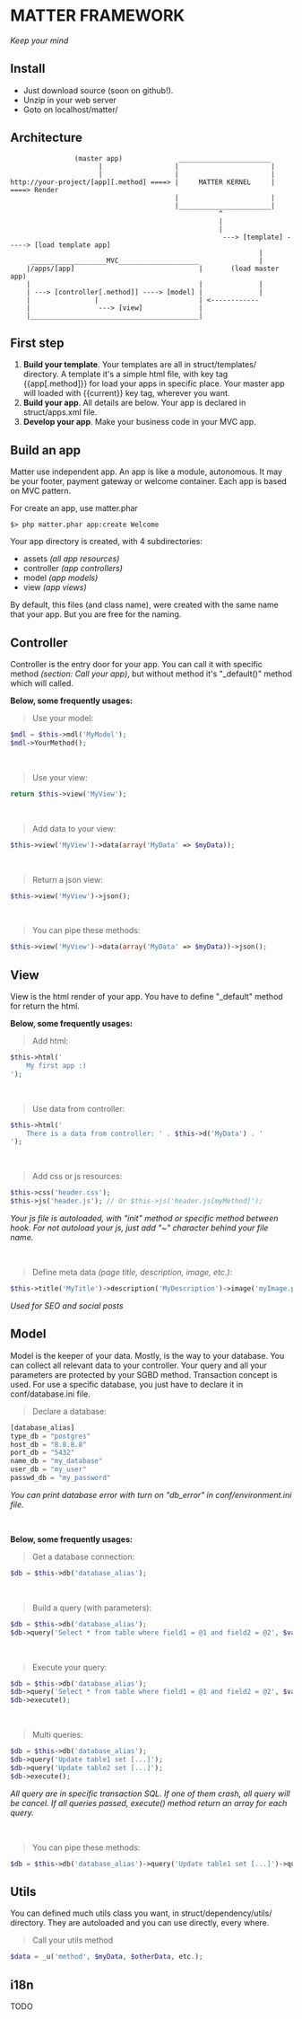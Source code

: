 MATTER FRAMEWORK
================
*Keep your mind*

Install
-------
- Just download source (soon on github!).
- Unzip in your web server
- Goto on localhost/matter/

Architecture
------------

                    (master app)              _______________________
                          |                  |                       |
                          |                  |                       |
    http://your-project/[app][.method] ====> |     MATTER KERNEL     | ====> Render 
                                             |                       |
                                             |_______________________|  
                                                        ^
                                                        |
                                                        |
                                                         ---> [template] -----> [load template app]
                                                                  |
         ___________________MVC____________________               |
        |/apps/[app]                               |       (load master app)
        |                                          |              |
        | ---> [controller[.method]] ----> [model] |              |
        |                |                         | <------------
        |                 ---> [view]              |
        |__________________________________________|


First step
----------
1. **Build your template**. Your templates are all in struct/templates/ directory.
A template it's a simple html file, with key tag {{app[.method]}} for load your apps in specific place. 
Your master app will loaded with {{current}} key tag, wherever you want.
2. **Build your app**. All details are below. Your app is declared in struct/apps.xml file.
3. **Develop your app**. Make your business code in your MVC app.

Build an app
------------
Matter use independent app. An app is like a module, autonomous. It may be your
footer, payment gateway or welcome container. Each app is based on MVC pattern.

For create an app, use matter.phar
```shell
$> php matter.phar app:create Welcome
```

Your app directory is created, with 4 subdirectories:
- assets *(all app resources)*
- controller *(app controllers)*
- model *(app models)*
- view *(app views)*

By default, this files (and class name), were created with the same name that your 
app. But you are free for the naming.

Controller
----------
Controller is the entry door for your app. You can call it with specific method 
*(section: Call your app)*, but without method it's "_default()" method which will 
called.

**Below, some frequently usages:**

>Use your model:
```php
$mdl = $this->mdl('MyModel');
$mdl->YourMethod();
```

&nbsp;

>Use your view:
```php
return $this->view('MyView');
```

&nbsp;

>Add data to your view:
```php
$this->view('MyView')->data(array('MyData' => $myData));
```

&nbsp;

>Return a json view:
```php
$this->view('MyView')->json();
```

&nbsp;

>You can pipe these methods:
```php
$this->view('MyView')->data(array('MyData' => $myData))->json();
```

View
----
View is the html render of your app. You have to define "_default" method for 
return the html.

**Below, some frequently usages:**

>Add html:
```php
$this->html('
    My first app :)
');
```

&nbsp;

>Use data from controller:
```php
$this->html('
    There is a data from controller: ' . $this->d('MyData') . '
');
```

&nbsp;

>Add css or js resources:
```php
$this->css('header.css');
$this->js('header.js'); // Or $this->js('header.js[myMethod]');
```
*Your js file is autoloaded, with "init" method or specific method between hook. For not autoload your js, just add "~" 
character behind your file name.*

&nbsp;

>Define meta data *(page title, description, image, etc.)*:
```php
$this->title('MyTitle')->description('MyDescription')->image('myImage.png');
```
*Used for SEO and social posts*

Model
----
Model is the keeper of your data. Mostly, is the way to your database. You can collect all relevant data  to your 
controller. Your query and all your parameters are protected by your SGBD method. Transaction concept is used. For use 
a specific database, you just have to declare it in conf/database.ini file. 
>Declare a database:
```php
[database_alias]
type_db = "postgres"
host_db = "8.8.8.8"
port_db = "5432"
name_db = "my_database"
user_db = "my_user"
passwd_db = "my_password"
```
*You can print database error with turn on "db_error" in conf/environment.ini file.*

&nbsp;

**Below, some frequently usages:**

>Get a database connection:
```php
$db = $this->db('database_alias');
```

&nbsp;

>Build a query (with parameters):
```php
$db = $this->db('database_alias');
$db->query('Select * from table where field1 = @1 and field2 = @2', $val1, $val2);
```

&nbsp;

>Execute your query:
```php
$db = $this->db('database_alias');
$db->query('Select * from table where field1 = @1 and field2 = @2', $val1, $val2);
$db->execute();
```

&nbsp;

>Multi queries:
```php
$db = $this->db('database_alias');
$db->query('Update table1 set [...]');
$db->query('Update table2 set [...]');
$db->execute();
```
*All query are in specific transaction SQL. If one of them crash, all query will be cancel. If all queries passed, 
execute() method return an array for each query.*

&nbsp;

>You can pipe these methods:
```php
$db = $this->db('database_alias')->query('Update table1 set [...]')->query('Update table2 set [...]')->execute();
```

Utils
-----
You can defined much utils class you want, in struct/dependency/utils/ directory. They are autoloaded and you can use 
directly, every where.
>Call your utils method
```php
$data = _u('method', $myData, $otherData, etc.);
```

i18n
----
TODO